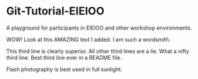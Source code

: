 # Git-Tutorial-EIEIOO
A playground for participants in EIEIOO and other workshop environments.

WOW! Look at this AMAZING text I added. I am such a wordsmith.

This third line is clearly superior. All other third lines are a lie.
What a nifty third line. Best third line ever in a README file.

Flash photography is best used in full sunlight.



